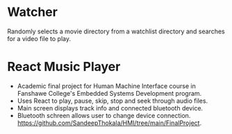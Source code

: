 # Watcher
Randomly selects a movie directory from a watchlist directory and searches for a video file to play.
# React Music Player
* Academic final project for Human Machine Interface course in Fanshawe College's Embedded Systems Development program.
* Uses React to play, pause, skip, stop and seek through audio files.
* Main screen displays track info and connected bluetooth device.
* Bluetooth schreen allows user to change device connection. https://github.com/SandeepThokala/HMI/tree/main/FinalProject.
